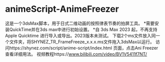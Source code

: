 # animeScript-AnimeFreezer
这是一个3dsMax脚本，用于日式二维动画的按照律表节奏的拍屏工具。 
*需要安装QuickTime并在3ds max中进行初始设置。
*自 3ds Max 2023 起，不再支持 Apple Quicktime 进行导入或导出。2023版本未测试。
下载2个ms文件放入同一个文件夹，将SHYNEZ_TR_FrameFreeze_x.x.x.ms文件拖入3dsMax以运行。
访问https://shynez.com/script/anime-script/index.html 页面，点击Ani Freezer查看详细用法。
视频教程https://www.bilibili.com/video/BV1V5411f7NT/